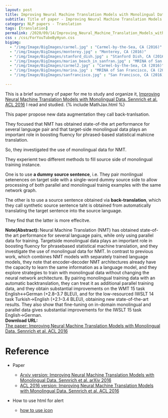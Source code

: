 ```yaml
---
layout: post
title: Improving Neural Machine Translation Models with Monolingual Data
subtitle: Title of paper - Improving Neural Machine Translation Models with Monolingual Data
category: NLP papers - Translation
tags: [translation]
permalink: /2020/09/14/Improving_Neural_Machine_Translation_Models_with_Monolingual_Data/
css : /css/ForYouTubeByHyun.css
bigimg: 
  - "/img/Image/BigImages/carmel.jpg" : "Carmel-by-the-Sea, CA (2016)"
  - "/img/Image/BigImages/monterey.jpg" : "Monterey, CA (2016)"
  - "/img/Image/BigImages/stanford_dish.jpg" : "Stanford Dish, CA (2016)"
  - "/img/Image/BigImages/marian_beach_in_sanfran.jpg" : "MRINA of San Francisco, CA (2016)"
  - "/img/Image/BigImages/carmel2.jpg" : "Carmel-by-the-Sea, CA (2016)"
  - "/img/Image/BigImages/marina.jpg" : "MRINA of San Francisco, CA (2016)"
  - "/img/Image/BigImages/sanfrancisco.jpg" : "San Francisco, CA (2016)"
  
---
```


This is a brief summary of paper for me to study and organize it, [Improving Neural Machine Translation Models with Monolingual Data. Sennrich et al. ACL 2016](https://www.aclweb.org/anthology/P16-1009/) I read and studied. 
{% include MathJax.html %}

This paper propose new data augmentation they call back-tranlsation. 

They focused that NMT has obtained state-of-the art performance for several language pair and that target-side monolingual data plays an important role in boosting fluency for phrased-based statistical mahicne translation.

So, they investigated the use of monolingual data for NMT. 

They experiemt two different methods to fill source side of monolingual training instance. 

One is to use **a dummy source sentence**, i.e. They pair monlingual setenences on target side with a single-word dummy source side **<null>** to allow processing of both parallel and monolingual trainig examples with the same network graph.

The other is to use a source sentence obtained via **back-translation**, which they call synthetic source sentence taht is obtained from automatically translating the target sentence into the source language.

They find that the latter is more effecitve. 

<div class="alert alert-info" role="alert"><i class="fa fa-info-circle"></i> <b>Note(Abstract): </b>
Neural Machine Translation (NMT) has obtained state-of-the art performance for several language pairs, while only using parallel data for training. Targetside monolingual data plays an important role in boosting fluency for phrasebased statistical machine translation, and they investigate the use of monolingual data for NMT. In contrast to previous work, which combines NMT models with separately trained language models, they note that encoder-decoder NMT architectures already have the capacity to learn the same information as a language model, and they explore strategies to train with monolingual data without changing the neural network architecture. By pairing monolingual training data with an automatic backtranslation, they can treat it as additional parallel training data, and they obtain substantial improvements on the WMT 15 task English↔German (+2.8–3.7 BLEU), and for the low-resourced IWSLT 14 task Turkish→English (+2.1–3.4 BLEU), obtaining new state-of-the-art results. They also show that fine-tuning on in-domain monolingual and parallel data gives substantial improvements for the IWSLT 15 task English→German.
</div>
    
<div class="alert alert-success" role="alert"><i class="fa fa-paperclip fa-lg"></i> <b>Download URL: </b><br>
  <a href="https://www.aclweb.org/anthology/P16-1009/">The paper: Improving Neural Machine Translation Models with Monolingual Data. Sennrich et al. ACL 2016</a>
</div>

# Reference 

- Paper 
  - [Arxiv version: Improving Neural Machine Translation Models with Monolingual Data. Sennrich et al. arXiv 2016](https://arxiv.org/abs/1511.06709)
  - [ACL 2016 version: Improving Neural Machine Translation Models with Monolingual Data. Sennrich et al. ACL 2016](https://www.aclweb.org/anthology/P16-1009/)
  
- How to use html for alert
  - [how to use icon](http://idratherbewriting.com/documentation-theme-jekyll/mydoc_icons.html)
    


